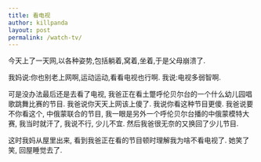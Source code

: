 ```yaml
---
title: 看电视
author: killpanda
layout: post
permalink: /watch-tv/
---
```

今天上了一天网,以各种姿势,包括躺着,窝着,坐着,于是父母崩溃了.

我妈说:你也别老上网啊,运动运动,看看电视也行啊. 我说:电视多弱智啊.

可是没办法最后还是去看了电视, 我爸正在看土蹩呼伦贝尔台的一个什么幼儿园唱歌跳舞比赛的节目. 我爸说你天天上网该上傻了. 我说你看这种节目更傻. 我爸说要不你看这个, 中俄蒙联合的节目, 我一眼是另外一个呼伦贝尔台播的中俄蒙模特大赛, 我当时就汗了, 我说不行, 少儿不宜. 然后我爸很无奈的又换回了少儿节目.

这时我妈从屋里出来, 看到我爸正在看的节目顿时理解我为啥不看电视了. 她笑了笑, 回屋睡觉去了.